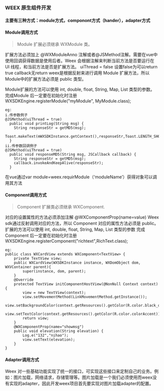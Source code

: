 ### WEEX 原生组件开发
#### 主要有三种方式：module方式，componont方式（hander），adapter方式
#### Module调用方式
> Module 扩展必须继承 WXModule 类。

扩展方法必须加上 @WXModuleAnno 注解或者@JSMethod注解。需要在vue中使用回调获得数据是使用后者。Weex 会根据注解来判断当前方法是否要运行在 UI 线程，和当前方法是否是扩展方法。
uiThread = false  设置false为可以return  true  callback无return
weex是根据反射来进行调用 Module 扩展方法，所以Module中的扩展方法必须是 public 类型。

Module扩展的方法可以使用 int, double, float, String, Map, List 类型的参数。
完成Module 后一定要在初始化时注册 WXSDKEngine.registerModule("myModule", MyModule.class);


```
eg:  
i.传参数例子
@JSMethod(uiThread = true)
  public void printLog(String msg) {
    String responseStr = getMD5(msg);
    Toast.makeText(mWXSDKInstance.getContext(),responseStr,Toast.LENGTH_SHORT).show();
  }
ii.传参数回调例子
@JSMethod(uiThread = true)
  public void responseMD5(String msg, JSCallback callback) {
    String responseStr = getMD5(msg);
    callback.invokeAndKeepAlive(responseStr);
  }
```

在vue通过var module=weex.requirModule（‘moduleName’）获得对象可以调用其方法
#### Component调用方式
> Component 扩展类必须继承 WXComponent.

对应的设置属性的方法必须添加注解 @WXComponentProp(name=value)
Weex sdk通过反射调用对应的方法，所以 Component 对应的属性方法必须是 public。
扩展的方法可以使用 int, double, float, String, Map, List 类型的参数
完成Component 后一定要在初始化时注册 WXSDKEngine.registerComponent("richtext",RichText.class);

```
eg:  
public class WXCardView extends WXComponent<TextView> {
    private TextView view;
    public WXCardView(WXSDKInstance instance, WXDomObject dom, WXVContainer parent){
        super(instance, dom, parent);
    }
    @Override
    protected TextView initComponentHostView(@NonNull Context context) {
        view = new TextView(context);
        view.setMovementMethod(LinkMovementMethod.getInstance());
        view.setBackgroundColor(context.getResources().getColor(R.color.black_overlay));
        view.setTextColor(context.getResources().getColor(R.color.colorAccent));
        return view;
    }
    @WXComponentProp(name="showmsg")
    public void elevation(String elevation) {
        Log.e("132","nihao");
        view.setText(elevation);
    }
}
```

#### Adapter调用方式
  Weex 对一些基础功能实现了统一的接口，可实现这些接口来定制自己的业务。例如：图片加载，网络请求，存储管理等。图片加载是一个我们必须使用而weex没有实现的adapter，因此开发weex项目首先要实现对图片加载adapter的配置。